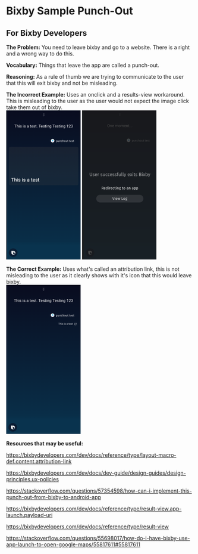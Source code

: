 # Bixby Sample Punch-Out

## For Bixby Developers  

**The Problem:** You need to leave bixby and go to a website. There is a right and a wrong way to do this.  

**Vocabulary:** Things that leave the app are called a punch-out.  

**Reasoning:** As a rule of thumb we are trying to communicate to the user that this will exit bixby and not be misleading.  

**The Incorrect Example:** Uses an onclick and a results-view workaround. This is misleading to the user as the user would not expect the image click take them out of bixby.    
<img src="https://github.com/michaelbrave/Bixby_Sample_Punch-Out/blob/master/incorrect1.png" width="200" height="400">
<img src="https://github.com/michaelbrave/Bixby_Sample_Punch-Out/blob/master/incorrect2.png" width="200" height="400">

**The Correct Example:** Uses what's called an attribution link, this is not misleading to the user as it clearly shows with it's icon that this would leave bixby.  
<img src="https://github.com/michaelbrave/Bixby_Sample_Punch-Out/blob/master/correct.png" width="200" height="400"> 

**Resources that may be useful:**  

https://bixbydevelopers.com/dev/docs/reference/type/layout-macro-def.content.attribution-link  

https://bixbydevelopers.com/dev/docs/dev-guide/design-guides/design-principles.ux-policies  

https://stackoverflow.com/questions/57354598/how-can-i-implement-this-punch-out-from-bixby-to-android-app  

https://bixbydevelopers.com/dev/docs/reference/type/result-view.app-launch.payload-uri  

https://bixbydevelopers.com/dev/docs/reference/type/result-view  

https://stackoverflow.com/questions/55698017/how-do-i-have-bixby-use-app-launch-to-open-google-maps/55817611#55817611  
